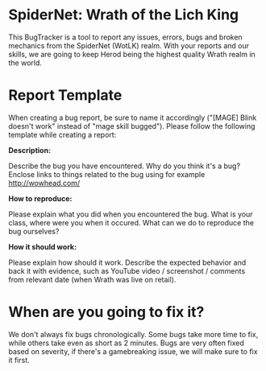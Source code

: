 <h1 tabindex="-1" class="heading-element" dir="auto">SpiderNet: Wrath of the Lich King</h1>

This BugTracker is a tool to report any issues, errors, bugs and broken mechanics from the SpiderNet (WotLK) realm. With your reports and our skills, we are going to keep Herod being the highest quality Wrath realm in the world.

<h1 tabindex="-1" class="heading-element" dir="auto">Report Template</h1>

When creating a bug report, be sure to name it accordingly ("[MAGE] Blink doesn't work" instead of "mage skill bugged"). Please follow the following template while creating a report:

<strong>Description:</strong>


Describe the bug you have encountered. Why do you think it's a bug? Enclose links to things related to the bug using for example http://wowhead.com/

<p dir="auto"><strong>How to reproduce:</strong></p>


Please explain what you did when you encountered the bug. What is your class, where were you when it occured. What can we do to reproduce the bug ourselves?

<p dir="auto"><strong>How it should work:</strong></p>


Please explain how should it work. Describe the expected behavior and back it with evidence, such as YouTube video / screenshot / comments from relevant date (when Wrath was live on retail).

<h1 tabindex="-1" class="heading-element" dir="auto">When are you going to fix it?</h1>

We don't always fix bugs chronologically. Some bugs take more time to fix, while others take even as short as 2 minutes. Bugs are very often fixed based on severity, if there's a gamebreaking issue, we will make sure to fix it first.
